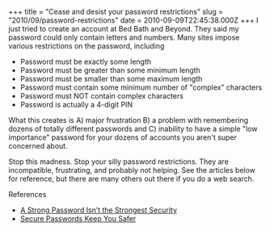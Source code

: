 +++
title = "Cease and desist your password restrictions"
slug = "2010/09/password-restrictions"
date = 2010-09-09T22:45:38.000Z
+++
I just tried to create an account at Bed Bath and Beyond. They said my password could only contain letters and numbers. Many sites impose various restrictions on the password, including

*   Password must be exactly some length
*   Password must be greater than some minimum length
*   Password must be smaller than some maximum length
*   Password must contain some minimum number of "complex" characters
*   Password must NOT contain complex characters
*   Password is actually a 4-digit PIN

What this creates is A) major frustration B) a problem with remembering dozens of totally different passwords and C) inability to have a simple "low importance" password for your dozens of accounts you aren't super concerned about.

Stop this madness. Stop your silly password restrictions. They are incompatible, frustrating, and probably not helping. See the articles below for reference, but there are many others out there if you do a web search.

References

*   [A Strong Password Isn’t the Strongest Security](http://www.nytimes.com/2010/09/05/business/05digi.html)
*   [Secure Passwords Keep You Safer](http://www.wired.com/politics/security/commentary/securitymatters/2007/01/72458)